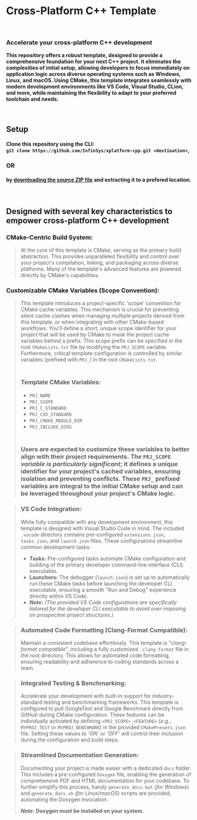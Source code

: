 # Cross-Platform C++ Template
</br>

### **Accelerate your cross-platform C++ development**

**This repository offers a robust template, designed to provide a comprehensive foundation for your next C++ project. It eliminates the complexities of initial setup, allowing developers to focus immediately on application logic across diverse operating systems such as Windows, Linux, and macOS. Using CMake, this template integrates seamlessly with modern development environments like VS Code, Visual Studio, CLion, and more, while maintaining the flexibility to adapt to your preferred toolchain and needs.**

</br>

## Setup
#### Clone this repository using the CLI: </br> `git clone https://github.com/InfinSys/xplatform-cpp.git <destination>`,

### **OR**

#### by [downloading the source ZIP file](https://github.com/InfinSys/xplatform-cpp/archive/refs/heads/main.zip) and extracting it to a prefered location.

</br>

## Designed with several key characteristics to empower cross-platform C++ development
### **CMake-Centric Build System:**</br>
> At the core of this template is CMake, serving as the primary build abstraction. This provides unparalleled flexibility and control over your project's compilation, linking, and packaging across diverse platforms. Many of the template's advanced features are powered directly by CMake's capabilities.

### **Customizable CMake Variables (Scope Convention):**</br>
> This template introduces a project-specific 'scope' convention for CMake cache variables. This mechanism is crucial for preventing silent cache clashes when managing multiple projects derived from this template, or when integrating with other CMake-based workflows. You'll define a short, unique scope identifier for your project that will be used by CMake to mask the project cache variables behind a prefix. This scope prefix can be specified in the root `CMakeLists.txt` file by modifying the `PRJ_SCOPE` variable. Furthermore, critical template configuration is controlled by similar variables (prefixed with `PRJ_`) in the root `CMakeLists.txt`.
>
> ### </br>Template CMake Variables:
> - `PRJ_NAME`
> - `PRJ_SCOPE`
> - `PRJ_C_STANDARD`
> - `PRJ_CXX_STANDARD`
> - `PRJ_CMAKE_MODULE_DIR`
> - `PRJ_INCLUDE_DIRS`
>
> ### </br>Users are expected to customize these variables to better align with their project requirements. *The* `PRJ_SCOPE` *variable is particularly significant*; it defines a unique identifier for your project's cached variables, ensuring isolation and preventing conflicts. These `PRJ_` prefixed variables are integral to the initial CMake setup and can be leveraged throughout your project's CMake logic.

> ### **VS Code Integration:**
> While fully compatible with any development environment, this template is designed with Visual Studio Code in mind. The included `.vscode` directory contains pre-configured `extensions.json`, `tasks.json`, and `launch.json` files. These configurations streamline common development tasks:
> - **Tasks:** Pre-configured tasks automate CMake configuration and building of the primary developer command-line interface (CLI) executable.
> - **Launchers:** The debugger (`launch.json`) is set up to automatically run these CMake tasks before launching the developer CLI executable, ensuring a smooth "Run and Debug" experience directly within VS Code.
> - ***Note:*** *(The provided VS Code configurations are specifically tailored for the developer CLI executable to avoid over-imposing on prospective project structures.)*

> ### **Automated Code Formatting (Clang-Format Compatible):**
> Maintain a consistent codebase effortlessly. This template is "*clang-format compatible*", including a fully customized `.clang-format` file in the root directory. This allows for automated code formatting, ensuring readability and adherence to coding standards across a team.

> ### **Integrated Testing & Benchmarking:**
> Accelerate your development with built-in support for industry-standard testing and benchmarking frameworks. This template is configured to pull GoogleTest and Google Benchmark directly from GitHub during CMake configuration. These features can be individually activated by defining `<PRJ_SCOPE>_<FEATURE>` (*e.g.*, `MYPROJ_TEST` or `MYPROJ_BENCHMARK`) in the provided `CMakePresets.json` file. Setting these values to '*ON*' or '*OFF*' will control their inclusion during the configuration and build steps.

> ### **Streamlined Documentation Generation:**
> Documenting your project is made easier with a dedicated `docs` folder. This includes a pre-configured `Doxygen` file, enabling the generation of comprehensive PDF and HTML documentation for your codebase. To further simplify this process, handy `generate_docs.bat` (*for Windows*) and `generate_docs.sh` (*for Linux/macOS*) scripts are provided, automating the Doxygen invocation.
> 
> ***Note:*** **Doxygen must be installed on your system.**

